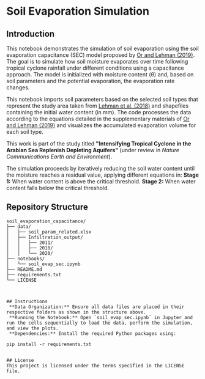 # Soil Evaporation Simulation

## Introduction
This notebook demonstrates the simulation of soil evaporation using the soil evaporation capacitance (SEC) model proposed by [Or and Lehman (2019)](https://doi.org/10.1029/2018WR024050). The goal is to simulate how soil moisture evaporates over time following tropical cyclone rainfall under different conditions using a capacitance approach. The model is initialized with moisture content (θ) and, based on soil parameters and the potential evaporation, the evaporation rate changes.

This notebook imports soil parameters based on the selected soil types that represent the study area taken from [Lehman et al. (2018)](http://dx.doi.org/10.1029/2018GL078803) and shapefiles containing the initial water content (in mm). The code processes the data according to the equations detailed in the supplementary materials of [Or and Lehman (2019)](https://doi.org/10.1029/2018WR024050) and visualizes the accumulated evaporation volume for each soil type.

This work is part of the study titled **"Intensifying Tropical Cyclone in the Arabian Sea Replenish Depleting Aquifers"** (under review in *Nature Communications Earth and Environment*).

The simulation proceeds by iteratively reducing the soil water content until the moisture reaches a residual value, applying different equations in:
 **Stage 1:** When water content is above the critical threshold.
 **Stage 2:** When water content falls below the critical threshold.

## Repository Structure

```
soil_evaporation_capacitance/
├── data/
│   ├── soil_param_related.xlsx
│   ├── Infiltration_output/
│   │   ├── 2011/
│   │   ├── 2018/
│   │   └── 2020/
├── notebooks/
│   └── soil_evap_sec.ipynb
├── README.md
├── requirements.txt
└── LICENSE



## Instructions
 **Data Organization:** Ensure all data files are placed in their respective folders as shown in the structure above.
 **Running the Notebook:** Open `soil_evap_sec.ipynb` in Jupyter and run the cells sequentially to load the data, perform the simulation, and view the plots.
 **Dependencies:** Install the required Python packages using:

pip install -r requirements.txt


## License
This project is licensed under the terms specified in the LICENSE file.

